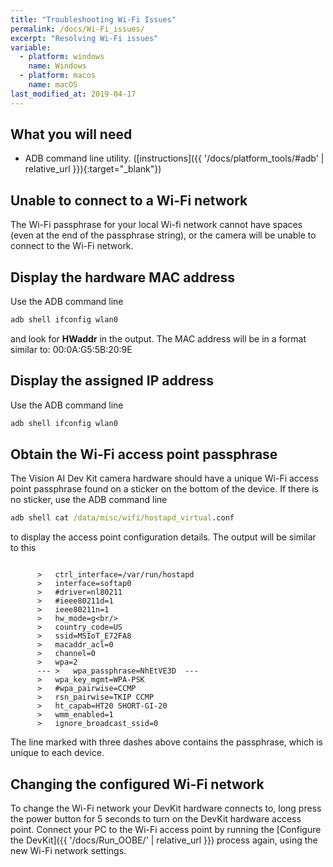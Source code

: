 ```yaml
---
title: "Troubleshooting Wi-Fi Issues"
permalink: /docs/Wi-Fi_issues/
excerpt: "Resolving Wi-Fi issues"
variable:
  - platform: windows
    name: Windows
  - platform: macos
    name: macOS
last_modified_at: 2019-04-17
---
```

## What you will need

* ADB command line utility. ([instructions]({{ '/docs/platform_tools/#adb' | relative_url }}){:target="_blank"})

## Unable to connect to a Wi-Fi network

The Wi-Fi passphrase for your local Wi-fi network cannot have spaces (even at the end of the passphrase string), or the camera will be unable to connect to the Wi-Fi network.

## Display the hardware MAC address

Use the ADB command line

```cmd
adb shell ifconfig wlan0
```

and look for **HWaddr** in the output. The MAC address will be in a format similar to:  00:0A:G5:5B:20:9E

## Display the assigned IP address

Use the ADB command line

```cmd
adb shell ifconfig wlan0
```

## Obtain the Wi-Fi access point passphrase

The Vision AI Dev Kit camera hardware should have a unique Wi-Fi access point passphrase found on a sticker on the bottom of the device. If there is no sticker, use the ADB command line

```cmd
adb shell cat /data/misc/wifi/hostapd_virtual.conf
```

to display the access point configuration details. The output will be similar to this

```terminal

      >   ctrl_interface=/var/run/hostapd
      >   interface=softap0
      >   #driver=nl80211
      >   #ieee80211d=1
      >   ieee80211n=1
      >   hw_mode=g<br/>
      >   country_code=US
      >   ssid=MSIoT_E72FA8
      >   macaddr_acl=0
      >   channel=0
      >   wpa=2
      --- >   wpa_passphrase=NhEtVE3D  ---
      >   wpa_key_mgmt=WPA-PSK
      >   #wpa_pairwise=CCMP
      >   rsn_pairwise=TKIP CCMP
      >   ht_capab=HT20 SHORT-GI-20
      >   wmm_enabled=1
      >   ignore_broadcast_ssid=0
```

  The line marked with three dashes above contains the passphrase, which is unique to each device.

## Changing the configured Wi-Fi network

To change the Wi-Fi network your DevKit hardware connects to, long press the power button for 5 seconds to turn on the DevKit hardware access point. Connect your PC to the Wi-Fi access point by running the [Configure the DevKit]({{ '/docs/Run_OOBE/' | relative_url }}) process again, using the new Wi-Fi network settings.
